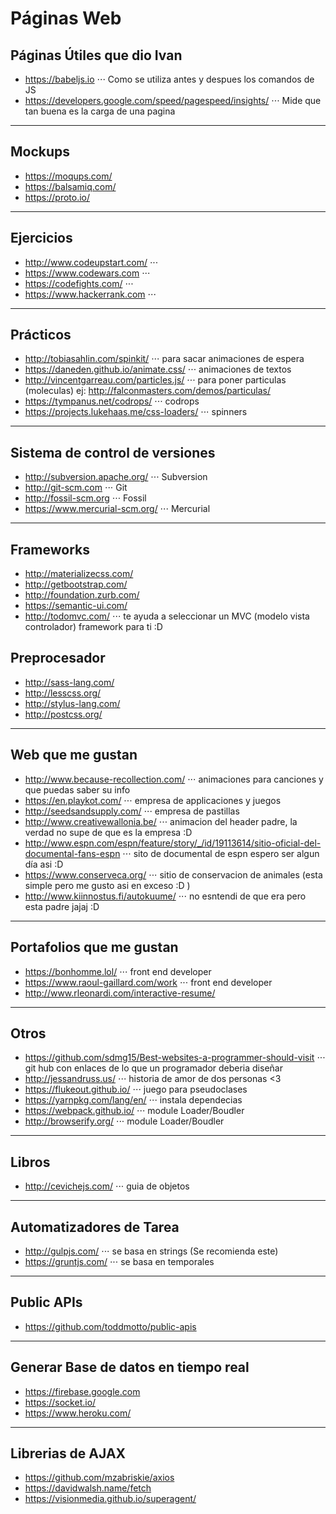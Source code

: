 # Páginas Web 

## Páginas Útiles que dio Ivan
* https://babeljs.io
⋅⋅⋅ Como se utiliza antes y despues los comandos de JS
* https://developers.google.com/speed/pagespeed/insights/
⋅⋅⋅ Mide que tan buena es la carga de una pagina
------
## Mockups
* https://moqups.com/
* https://balsamiq.com/
* https://proto.io/
-----
## Ejercicios
* http://www.codeupstart.com/
⋅⋅⋅
* https://www.codewars.com
⋅⋅⋅
* https://codefights.com/
⋅⋅⋅
* https://www.hackerrank.com
⋅⋅⋅
----
## Prácticos
* http://tobiasahlin.com/spinkit/
⋅⋅⋅ para sacar animaciones de espera
* https://daneden.github.io/animate.css/
⋅⋅⋅ animaciones de textos
* http://vincentgarreau.com/particles.js/
⋅⋅⋅ para poner particulas (moleculas) ej: http://falconmasters.com/demos/particulas/
* https://tympanus.net/codrops/
⋅⋅⋅ codrops
* https://projects.lukehaas.me/css-loaders/
⋅⋅⋅ spinners
----
## Sistema de control de versiones
* http://subversion.apache.org/
⋅⋅⋅ Subversion
* http://git-scm.com
⋅⋅⋅ Git
* http://fossil-scm.org
⋅⋅⋅ Fossil
* https://www.mercurial-scm.org/
⋅⋅⋅ Mercurial
----
## Frameworks
* http://materializecss.com/
* http://getbootstrap.com/
* http://foundation.zurb.com/
* https://semantic-ui.com/
* http://todomvc.com/ 
⋅⋅⋅ te ayuda a seleccionar un MVC (modelo vista controlador) framework para ti :D 

## Preprocesador
* http://sass-lang.com/
* http://lesscss.org/
* http://stylus-lang.com/
* http://postcss.org/
----
## Web que me gustan
* http://www.because-recollection.com/
    ⋅⋅⋅ animaciones para canciones y que puedas saber su info
* https://en.playkot.com/
⋅⋅⋅ empresa de applicaciones y juegos
* http://seedsandsupply.com/
⋅⋅⋅ empresa de pastillas
* http://www.creativewallonia.be/
⋅⋅⋅ animacion del header padre, la verdad no supe de que es la empresa :D 
* http://www.espn.com/espn/feature/story/_/id/19113614/sitio-oficial-del-documental-fans-espn
⋅⋅⋅ sito de documental de espn espero ser algun día asi :D 
* https://www.conserveca.org/
⋅⋅⋅ sitio de conservacion de animales (esta simple pero me gusto asi en exceso :D )
* http://www.kiinnostus.fi/autokuume/
⋅⋅⋅ no esntendi de que era pero esta padre jajaj :D 
------
## Portafolios que me gustan
* https://bonhomme.lol/
⋅⋅⋅ front end developer 
* https://www.raoul-gaillard.com/work
⋅⋅⋅ front end developer 
* http://www.rleonardi.com/interactive-resume/
------
## Otros 
* https://github.com/sdmg15/Best-websites-a-programmer-should-visit
⋅⋅⋅ git hub con enlaces de lo que un programador deberia diseñar 
* http://jessandruss.us/
⋅⋅⋅ historia de amor de dos personas <3
* https://flukeout.github.io/
⋅⋅⋅ juego para pseudoclases
* https://yarnpkg.com/lang/en/
⋅⋅⋅ instala dependecias
* https://webpack.github.io/
⋅⋅⋅ module Loader/Boudler
* http://browserify.org/
⋅⋅⋅ module Loader/Boudler
----
## Libros
* http://cevichejs.com/
⋅⋅⋅ guia de objetos
----
## Automatizadores de Tarea
* http://gulpjs.com/
⋅⋅⋅ se basa en strings (Se recomienda este)
* https://gruntjs.com/
⋅⋅⋅ se basa en temporales
----
## Public APIs
* https://github.com/toddmotto/public-apis
----
## Generar Base de datos en tiempo real
* https://firebase.google.com
* https://socket.io/
* https://www.heroku.com/
----
## Librerias de AJAX
* https://github.com/mzabriskie/axios
* https://davidwalsh.name/fetch
* https://visionmedia.github.io/superagent/